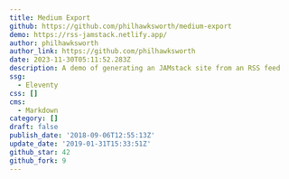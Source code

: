 ```yaml
---
title: Medium Export
github: https://github.com/philhawksworth/medium-export
demo: https://rss-jamstack.netlify.app/
author: philhawksworth
author_link: https://github.com/philhawksworth
date: 2023-11-30T05:11:52.283Z
description: A demo of generating an JAMstack site from an RSS feed
ssg:
  - Eleventy
css: []
cms:
  - Markdown
category: []
draft: false
publish_date: '2018-09-06T12:55:13Z'
update_date: '2019-01-31T15:33:51Z'
github_star: 42
github_fork: 9
---
```

